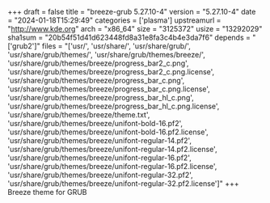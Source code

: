 +++
draft = false
title = "breeze-grub 5.27.10-4"
version = "5.27.10-4"
date = "2024-01-18T15:29:49"
categories = ['plasma']
upstreamurl = "http://www.kde.org"
arch = "x86_64"
size = "3125372"
usize = "13292029"
sha1sum = "20b54f51d41d623448fd8a31e8fa3c4b4e3da7f6"
depends = "['grub2']"
files = "['usr/', 'usr/share/', 'usr/share/grub/', 'usr/share/grub/themes/', 'usr/share/grub/themes/breeze/', 'usr/share/grub/themes/breeze/progress_bar2_c.png', 'usr/share/grub/themes/breeze/progress_bar2_c.png.license', 'usr/share/grub/themes/breeze/progress_bar_c.png', 'usr/share/grub/themes/breeze/progress_bar_c.png.license', 'usr/share/grub/themes/breeze/progress_bar_hl_c.png', 'usr/share/grub/themes/breeze/progress_bar_hl_c.png.license', 'usr/share/grub/themes/breeze/theme.txt', 'usr/share/grub/themes/breeze/unifont-bold-16.pf2', 'usr/share/grub/themes/breeze/unifont-bold-16.pf2.license', 'usr/share/grub/themes/breeze/unifont-regular-14.pf2', 'usr/share/grub/themes/breeze/unifont-regular-14.pf2.license', 'usr/share/grub/themes/breeze/unifont-regular-16.pf2', 'usr/share/grub/themes/breeze/unifont-regular-16.pf2.license', 'usr/share/grub/themes/breeze/unifont-regular-32.pf2', 'usr/share/grub/themes/breeze/unifont-regular-32.pf2.license']"
+++
Breeze theme for GRUB